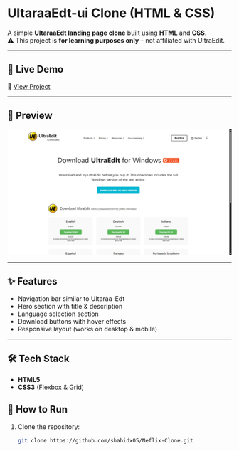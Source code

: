 # UltaraaEdt-ui Clone (HTML & CSS)

A simple **UltaraaEdt landing page clone** built using **HTML** and **CSS**.  
⚠️ This project is **for learning purposes only** – not affiliated with UltraEdit.

---

## 🚀 Live Demo  
🔗 [View Project](https://ultaraa-edt-ui-clone.vercel.app/)

---

## 📸 Preview  
![Netflix Clone Screenshot](images/demo.png)

---

## ✨ Features  
- Navigation bar similar to Ultaraa-Edt  
- Hero section with title & description  
- Language selection section  
- Download buttons with hover effects  
- Responsive layout (works on desktop & mobile)  

---

## 🛠️ Tech Stack  
- **HTML5**  
- **CSS3** (Flexbox & Grid)

## 📂 How to Run  

1. Clone the repository:
   ```bash
   git clone https://github.com/shahidx05/Neflix-Clone.git
